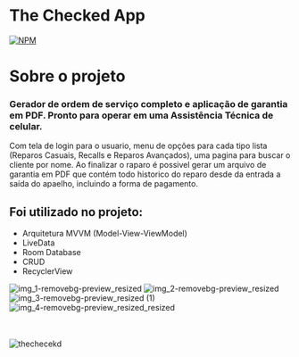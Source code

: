 # The Checked App
[![NPM](https://img.shields.io/npm/l/react)](https://github.com/yuriKotlin22/The-Checked-App/blob/master/LICENSE)

# Sobre o projeto
### Gerador de ordem de serviço completo e aplicação de garantia em PDF. Pronto para operar em uma Assistência Técnica de celular. <br>

Com tela de login para o usuario, menu de opções para cada tipo lista (Reparos Casuais, Recalls e Reparos Avançados), uma pagina para buscar o cliente por nome. Ao finalizar o raparo é possivel gerar um arquivo de garantia em PDF que contém todo historico do reparo desde da entrada a saída do apaelho, incluindo a forma de pagamento.

## Foi utilizado no projeto:
- Arquitetura MVVM (Model-View-ViewModel)<br>
- LiveData<br>
- Room Database<br>
- CRUD<br>
- RecyclerView<br>

![img_1-removebg-preview_resized](https://github.com/user-attachments/assets/5098ac97-4a22-409c-8faa-29861d4b7575)
![img_2-removebg-preview_resized](https://github.com/user-attachments/assets/4243ff19-3d7d-4d9f-a196-d30e49dc0798)
![img_3-removebg-preview_resized (1)](https://github.com/user-attachments/assets/b29a44a6-6588-453e-acef-e2302ef11cde)
![img_4-removebg-preview_resized_resized](https://github.com/user-attachments/assets/68f90771-83ef-4c77-af86-dc9fa0cf49f5)

<br><br>
![thechecekd](https://github.com/user-attachments/assets/d259f515-592f-49ca-8548-151da1099955)
